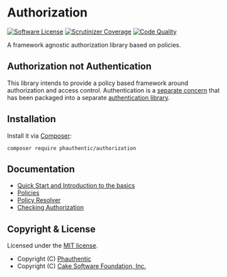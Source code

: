 # Authorization

[![Software License](https://img.shields.io/badge/license-MIT-brightgreen.svg?style=flat-square)](LICENSE)
[![Scrutinizer Coverage](https://img.shields.io/scrutinizer/coverage/g/Phauthentic/authorization/master.svg?style=flat-square)](https://scrutinizer-ci.com/g/Phauthentic/authorization/)
[![Code Quality](https://img.shields.io/scrutinizer/g/Phauthentic/authorization/master.svg?style=flat-square)](https://scrutinizer-ci.com/g/Phauthentic/authorization/)

A framework agnostic authorization library based on policies.

## Authorization not Authentication

This library intends to provide a policy based framework around authorization and access
control. Authentication is a [separate concern](https://en.wikipedia.org/wiki/Separation_of_concerns) that has been
packaged into a separate [authentication library](https://github.com/Phauthentic/authentication).

## Installation

Install it via [Composer](http://getcomposer.org):

```
composer require phauthentic/authorization
```

## Documentation

 * [Quick Start and Introduction to the basics](docs/Quick-start-and-introduction.md)
 * [Policies](docs/Policies.md)
 * [Policy Resolver](docs/Policy-Resolvers.md)
 * [Checking Authorization](docs/Checking-Authorization.md)

## Copyright & License

Licensed under the [MIT license](LICENSE.txt).

* Copyright (C) [Phauthentic](https://github.com/Phauthentic)
* Copyright (C) [Cake Software Foundation, Inc.](https://cakefoundation.org)
